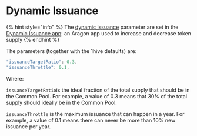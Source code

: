 # Dynamic Issuance

{% hint style="info" %}
The [dynamic issuance](../issuance-policy/dynamic-issuance.md) parameter are set in the [Dynamic Issuance app](https://github.com/1Hive/issuance-dynamic): an Aragon app used to increase and decrease token supply
{% endhint %}

The parameters \(together with the 1hive defaults\) are:

```javascript
"issuanceTargetRatio": 0.3,
"issuanceThrottle": 0.1,
```

Where:

`issuanceTargetRatio`is the ideal fraction of the total supply that should be in the Common Pool.  For example, a value of 0.3 means that 30% of the total supply should ideally be in the Common Pool.

`issuanceThrottle` is the maximum issuance that can happen in a year. For example, a value of 0.1 means there can never be more than 10% new issuance per year.

